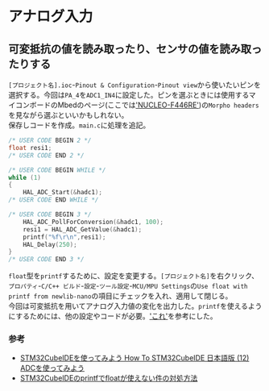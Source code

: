 # アナログ入力

## 可変抵抗の値を読み取ったり、センサの値を読み取ったりする

`[プロジェクト名].ioc`-`Pinout & Configuration`-`Pinout view`から使いたいピンを選択する。今回は`PA_4`を`ADC1_IN4`に設定した。ピンを選ぶときには使用するマイコンボードのMbedのページ(ここでは['NUCLEO-F446RE'](https://os.mbed.com/platforms/ST-Nucleo-F446RE/))の`Morpho headers`を見ながら選ぶといいかもしれない。  
保存しコードを作成。`main.c`に処理を追記。  

```c : main.c
/* USER CODE BEGIN 2 */
float resi1;
/* USER CODE END 2 */

/* USER CODE BEGIN WHILE */
while (1)
{
    HAL_ADC_Start(&hadc1);
/* USER CODE END WHILE */

/* USER CODE BEGIN 3 */
    HAL_ADC_PollForConversion(&hadc1, 100);
    resi1 = HAL_ADC_GetValue(&hadc1);
    printf("%f\r\n",resi1);
    HAL_Delay(250);
}
/* USER CODE END 3 */
```  

`float`型を`printf`するために、設定を変更する。`[プロジェクト名]`を右クリック、`プロパティ`-`C/C++ ビルド`-`設定`-`ツール設定`-`MCU/MPU Settings`の`Use float with printf from newlib-nano`の項目にチェックを入れ、適用して閉じる。  
今回は可変抵抗を用いてアナログ入力値の変化を出力した。`printf`を使えるようにするためには、他の設定やコードが必要。['これ'](../BasicContents/printfLibrary.md)を参考にした。  

### 参考

* [STM32CubeIDEを使ってみよう How To STM32CubeIDE 日本語版 (12) ADCを使ってみよう](https://qiita.com/usashirou/items/e6b5d0529524a140ebaf)
* [STM32CubeIDEのprintfでfloatが使えない件の対処方法](https://yukblog.net/stm32cubeide-printf-float/)
